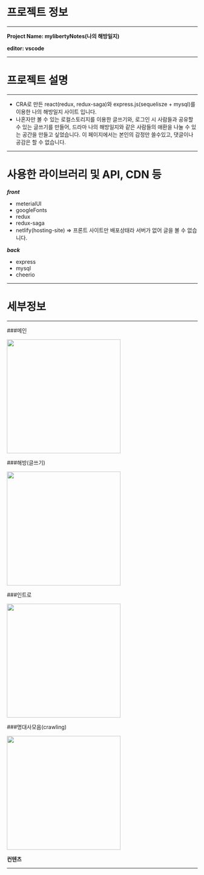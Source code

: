 
# 프로젝트 정보
---

**Project Name: mylibertyNotes(나의 해방일지)**

**editor: vscode**

---

# 프로젝트 설명
---
- CRA로 만든 react(redux, redux-saga)와 express.js(sequelisze + mysql)를 이용한 나의 해방일지 사이트 입니다.
- 나혼자만 볼 수 있는 로컬스토리지를 이용한 글쓰기와, 로그인 시 사람들과 공유할 수 있는 글쓰기를 만들어, 드라마 나의 해방일지와 같은 사람들의 애환을 나눌 수 있는 공간을 만들고 싶었습니다. 이 페이지에서는 본인의 감정만 쓸수있고, 댓글이나 공감은 할 수 없습니다.
---
# 사용한 라이브러리 및 API, CDN 등

 ***front***
- meterialUI
- googleFonts
- redux
- redux-saga
- netlify(hosting-site) => 프론트 사이트만 배포상태라 서버가 없어 글을 볼 수 없습니다.

 ***back***
- express
- mysql
- cheerio 

---
# 세부정보
---

###메인

<img src="https://user-images.githubusercontent.com/93189402/183475935-37bb5dc4-2c29-4b09-ace0-b6e26fc41672.gif" style="width: 300px"/>

###해방(글쓰기)

<img src="https://user-images.githubusercontent.com/93189402/183476508-7f405580-17f4-4f4f-9193-1d2bd8654b91.gif" style="width: 300px"/>

###인트로

<img src="https://user-images.githubusercontent.com/93189402/183476550-1f650ba9-fad2-40e9-abf0-4573af615fab.gif" style="width: 300px"/>

###명대사모음(crawling)

<img src="https://user-images.githubusercontent.com/93189402/183476581-1d1d2d67-2808-4577-9b63-f6cae1f50b3f.gif" style="width: 300px"/>

**컨텐츠**

---


